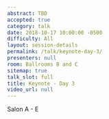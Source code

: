 ```yaml
---
abstract: TBD
accepted: true
category: talk
date: 2018-10-17 10:00:00 -0500
difficulty: All
layout: session-details
permalink: /talk/keynote-day-3/
presenters: null
room: Ballrooms B and C
sitemap: true
talk_slot: full
title: Keynote - Day 3
video_url: null
---
```


Salon A - E
